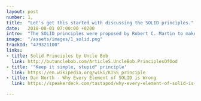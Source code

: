 ```yaml
---
layout: post
number: 1,
title:  "Let's get this started with discussing the SOLID principles."
date:   2018-08-01 07:00:00 +0200
intro:  "The SOLID principles were proposed by Robert C. Martin to make software designs more understandable, flexible and maintainable. During our first podcast Paul, David and Christian will dig deeper into these five legendary design principles and discuss which experiences they made by using them during their daily work."
image:  "/assets/images/1_solid.png"
trackId: "479321100"
links: 
- title: Solid Principles by Uncle Bob
  link: http://butunclebob.com/ArticleS.UncleBob.PrinciplesOfOod
- title: '"Keep it simple, stupid" principle'
  link: https://en.wikipedia.org/wiki/KISS_principle
- title: Dan North - Why Every Element of SOLID is Wrong
  link: https://speakerdeck.com/tastapod/why-every-element-of-solid-is-wrong

---
```

